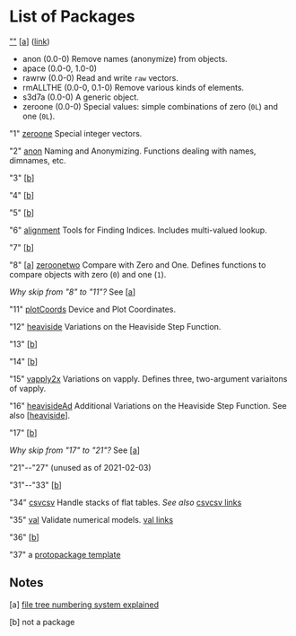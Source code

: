 List of Packages
================

[""](../../../0) \[[a](#Notes)\] ([link](../../../0))

- anon (0.0-0) Remove names (anonymize) from objects.
- apace (0.0-0, 1.0-0)
- rawrw (0.0-0) Read and write `raw` vectors.
- rmALLTHE (0.0-0, 0.1-0) Remove various kinds of elements.
- s3d7a (0.0-0) A generic object.
- zeroone (0.0-0) Special values: simple combinations of zero (`0L`) and one (`0L`).

"1" [zeroone](../../../1/0) Special integer vectors.

"2" [anon](../../../2/0) Naming and Anonymizing. Functions dealing with names, dimnames, etc.

"3" \[[b](#Notes)\]

"4" \[[b](#Notes)\]

"5" \[[b](#Notes)\]

"6" [alignment](../../../6/0) Tools for Finding Indices. Includes multi-valued lookup.

"7" \[[b](#Notes)\]

"8" \[[a](#Notes)\] [zeroonetwo](../../../8/0) Compare with Zero and One. Defines functions to compare objects with zero (`0`) and one (`1`).

_Why skip from "8" to "11"?_
See \[[a](#Notes)\]

"11" [plotCoords](../../../1/1/0) Device and Plot Coordinates.

<a id="heaviside"></a>
"12" [heaviside](../../../1/2/0)
Variations on the Heaviside Step Function.

"13" \[[b](#Notes)\]

"14" \[[b](#Notes)\]

"15" [vapply2x](../../../1/5/0) Variations on vapply. Defines three, two-argument variaitons of vapply.

"16" [heavisideAd](../../../1/6/0)
Additional Variations on the Heaviside Step Function.
See also \[[heaviside](#heaviside)\].

"17" \[[b](#Notes)\]

_Why skip from "17" to "21"?_
See \[[a](#Notes)\]

"21"--"27" (unused as of 2021-02-03)

"31"--"33"  \[[b](#Notes)\]

"34" [csvcsv](../../../3/4/0) Handle stacks of flat tables.
_See also_ [csvcsv links](../../../3/3/0/csvcsv.md)

"35" [val](../../../3/5/0) Validate numerical models.
[val links](../../../3/3/0/val.md)

"36" \[[b](#Notes)\]

"37" a [protopackage template](../../../3/7/0)

Notes
-----

<a id="Notes"></a>
  
\[a\] [file tree numbering system explained](./numbers.md)

\[b\] not a package
